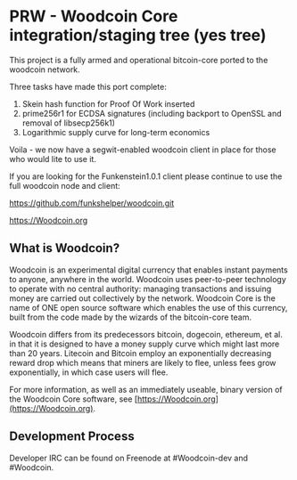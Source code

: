 PRW -  Woodcoin Core integration/staging tree (yes tree)
=====================================

This project is a fully armed and operational bitcoin-core ported to the woodcoin network.  

Three tasks have made this port complete:

1) Skein hash function for Proof Of Work inserted
2) prime256r1 for ECDSA signatures (including backport to OpenSSL and removal of libsecp256k1)
3) Logarithmic supply curve for long-term economics

Voila - we now have a segwit-enabled woodcoin client in place for those who would lite to use it.

If you are looking for the Funkenstein1.0.1 client please continue to use the full woodcoin node and client:

https://github.com/funkshelper/woodcoin.git






https://Woodcoin.org

What is Woodcoin?
----------------



Woodcoin is an experimental digital currency that enables instant payments to
anyone, anywhere in the world. Woodcoin uses peer-to-peer technology to operate
with no central authority: managing transactions and issuing money are carried
out collectively by the network. Woodcoin Core is the name of ONE open source
software which enables the use of this currency, built from the code made by the 
wizards of the bitcoin-core team. 

Woodcoin differs from its predecessors bitcoin, dogecoin, ethereum, et al.
in that it is designed to have a money supply curve which might last more than 20 years.
Litecoin and Bitcoin employ an exponentially decreasing reward drop which means that miners 
are likely to flee, unless fees grow exponentially, in which case users will flee.  

For more information, as well as an immediately useable, binary version of
the Woodcoin Core software, see [https://Woodcoin.org](https://Woodcoin.org).

Development Process
-------------------

Developer IRC can be found on Freenode at #Woodcoin-dev and #Woodcoin.

